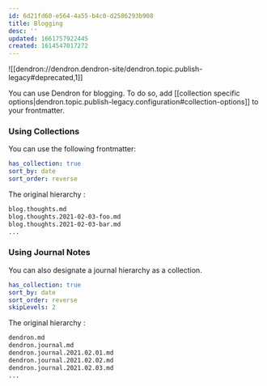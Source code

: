 ```yaml
---
id: 6d21fd60-e564-4a55-b4c0-d2586293b908
title: Blogging
desc: ''
updated: 1661757922445
created: 1614547017272
---
```


![[dendron://dendron.dendron-site/dendron.topic.publish-legacy#deprecated,1]]

You can use Dendron for blogging. To do so, add [[collection specific options|dendron.topic.publish-legacy.configuration#collection-options]] to your frontmatter. 


### Using Collections

You can use the following frontmatter:

```yml
has_collection: true
sort_by: date
sort_order: reverse
```

The original hierarchy :

```sh
blog.thoughts.md
blog.thoughts.2021-02-03-foo.md
blog.thoughts.2021-02-03-bar.md
...
```

### Using Journal Notes
You can also designate a journal hierarchy as a collection. 

```yml
has_collection: true
sort_by: date
sort_order: reverse
skipLevels: 2
```

The original hierarchy :

```sh
dendron.md
dendron.journal.md
dendron.journal.2021.02.01.md
dendron.journal.2021.02.02.md
dendron.journal.2021.02.03.md
...
```